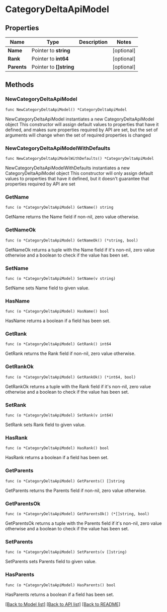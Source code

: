 # CategoryDeltaApiModel

## Properties

Name | Type | Description | Notes
------------ | ------------- | ------------- | -------------
**Name** | Pointer to **string** |  | [optional] 
**Rank** | Pointer to **int64** |  | [optional] 
**Parents** | Pointer to **[]string** |  | [optional] 

## Methods

### NewCategoryDeltaApiModel

`func NewCategoryDeltaApiModel() *CategoryDeltaApiModel`

NewCategoryDeltaApiModel instantiates a new CategoryDeltaApiModel object
This constructor will assign default values to properties that have it defined,
and makes sure properties required by API are set, but the set of arguments
will change when the set of required properties is changed

### NewCategoryDeltaApiModelWithDefaults

`func NewCategoryDeltaApiModelWithDefaults() *CategoryDeltaApiModel`

NewCategoryDeltaApiModelWithDefaults instantiates a new CategoryDeltaApiModel object
This constructor will only assign default values to properties that have it defined,
but it doesn't guarantee that properties required by API are set

### GetName

`func (o *CategoryDeltaApiModel) GetName() string`

GetName returns the Name field if non-nil, zero value otherwise.

### GetNameOk

`func (o *CategoryDeltaApiModel) GetNameOk() (*string, bool)`

GetNameOk returns a tuple with the Name field if it's non-nil, zero value otherwise
and a boolean to check if the value has been set.

### SetName

`func (o *CategoryDeltaApiModel) SetName(v string)`

SetName sets Name field to given value.

### HasName

`func (o *CategoryDeltaApiModel) HasName() bool`

HasName returns a boolean if a field has been set.

### GetRank

`func (o *CategoryDeltaApiModel) GetRank() int64`

GetRank returns the Rank field if non-nil, zero value otherwise.

### GetRankOk

`func (o *CategoryDeltaApiModel) GetRankOk() (*int64, bool)`

GetRankOk returns a tuple with the Rank field if it's non-nil, zero value otherwise
and a boolean to check if the value has been set.

### SetRank

`func (o *CategoryDeltaApiModel) SetRank(v int64)`

SetRank sets Rank field to given value.

### HasRank

`func (o *CategoryDeltaApiModel) HasRank() bool`

HasRank returns a boolean if a field has been set.

### GetParents

`func (o *CategoryDeltaApiModel) GetParents() []string`

GetParents returns the Parents field if non-nil, zero value otherwise.

### GetParentsOk

`func (o *CategoryDeltaApiModel) GetParentsOk() (*[]string, bool)`

GetParentsOk returns a tuple with the Parents field if it's non-nil, zero value otherwise
and a boolean to check if the value has been set.

### SetParents

`func (o *CategoryDeltaApiModel) SetParents(v []string)`

SetParents sets Parents field to given value.

### HasParents

`func (o *CategoryDeltaApiModel) HasParents() bool`

HasParents returns a boolean if a field has been set.


[[Back to Model list]](../README.md#documentation-for-models) [[Back to API list]](../README.md#documentation-for-api-endpoints) [[Back to README]](../README.md)


